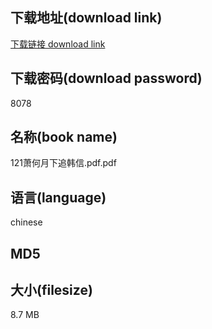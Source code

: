## 下载地址(download link)
[下载链接 download link](https://voluble-croquembouche-d321dc.netlify.app/?s=121%E8%90%A7%E4%BD%95%E6%9C%88%E4%B8%8B%E8%BF%BD%E9%9F%A9%E4%BF%A1.pdf)

## 下载密码(download password)
8078

## 名称(book name)
121萧何月下追韩信.pdf.pdf

## 语言(language)
chinese

## MD5


## 大小(filesize)
8.7 MB
